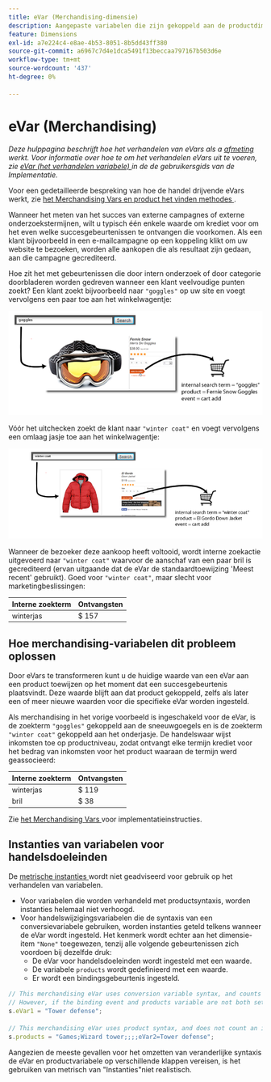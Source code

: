 ```yaml
---
title: eVar (Merchandising-dimensie)
description: Aangepaste variabelen die zijn gekoppeld aan de productdimensie.
feature: Dimensions
exl-id: a7e224c4-e8ae-4b53-8051-8b5dd43ff380
source-git-commit: a6967c7d4e1dca5491f13beccaa797167b503d6e
workflow-type: tm+mt
source-wordcount: '437'
ht-degree: 0%

---
```


# eVar (Merchandising)

*Deze hulppagina beschrijft hoe het verhandelen van eVars als a [ afmeting ](overview.md) werkt. Voor informatie over hoe te om het verhandelen eVars uit te voeren, zie [ eVar (het verhandelen variabele) ](/help/implement/vars/page-vars/evar-merchandising.md) in de de gebruikersgids van de Implementatie.*

Voor een gedetailleerde bespreking van hoe de handel drijvende eVars werkt, zie [ het Merchandising Vars en product het vinden methodes ](/help/admin/tools/manage-rs/edit-settings/conversion-var-admin/merchandising-evars.md).

Wanneer het meten van het succes van externe campagnes of externe onderzoekstermijnen, wilt u typisch één enkele waarde om krediet voor om het even welke succesgebeurtenissen te ontvangen die voorkomen. Als een klant bijvoorbeeld in een e-mailcampagne op een koppeling klikt om uw website te bezoeken, worden alle aankopen die als resultaat zijn gedaan, aan die campagne gecrediteerd.

Hoe zit het met gebeurtenissen die door intern onderzoek of door categorie doorbladeren worden gedreven wanneer een klant veelvoudige punten zoekt? Een klant zoekt bijvoorbeeld naar `"goggles"` op uw site en voegt vervolgens een paar toe aan het winkelwagentje:

![ Voorbeeld van Goggles ](assets/merch-example-goggles.png)

Vóór het uitchecken zoekt de klant naar `"winter coat"` en voegt vervolgens een omlaag jasje toe aan het winkelwagentje:

![ Voorbeeld van de Hoek ](assets/merch-example-coat.png)

Wanneer de bezoeker deze aankoop heeft voltooid, wordt interne zoekactie uitgevoerd naar `"winter coat"` waarvoor de aanschaf van een paar bril is gecrediteerd (ervan uitgaande dat de eVar de standaardtoewijzing &#39;Meest recent&#39; gebruikt). Goed voor `"winter coat"`, maar slecht voor marketingbeslissingen:

| Interne zoekterm | Ontvangsten |
|---|---|
| winterjas | $ 157 |

## Hoe merchandising-variabelen dit probleem oplossen

Door eVars te transformeren kunt u de huidige waarde van een eVar aan een product toewijzen op het moment dat een succesgebeurtenis plaatsvindt. Deze waarde blijft aan dat product gekoppeld, zelfs als later een of meer nieuwe waarden voor die specifieke eVar worden ingesteld.

Als merchandising in het vorige voorbeeld is ingeschakeld voor de eVar, is de zoekterm `"goggles"` gekoppeld aan de sneeuwgoegels en is de zoekterm `"winter coat"` gekoppeld aan het onderjasje. De handelswaar wijst inkomsten toe op productniveau, zodat ontvangt elke termijn krediet voor het bedrag van inkomsten voor het product waaraan de termijn werd geassocieerd:

| Interne zoekterm | Ontvangsten |
|---|---|
| winterjas | $ 119 |
| bril | $ 38 |

Zie [ het Merchandising Vars ](/help/implement/vars/page-vars/evar-merchandising.md) voor implementatieinstructies.

## Instanties van variabelen voor handelsdoeleinden

De [ metrische instanties ](../metrics/instances.md) wordt niet geadviseerd voor gebruik op het verhandelen van variabelen.

* Voor variabelen die worden verhandeld met productsyntaxis, worden instanties helemaal niet verhoogd.
* Voor handelswijzigingsvariabelen die de syntaxis van een conversievariabele gebruiken, worden instanties geteld telkens wanneer de eVar wordt ingesteld. Het kenmerk wordt echter aan het dimensie-item `"None"` toegewezen, tenzij alle volgende gebeurtenissen zich voordoen bij dezelfde druk:
   * De eVar voor handelsdoeleinden wordt ingesteld met een waarde.
   * De variabele `products` wordt gedefinieerd met een waarde.
   * Er wordt een bindingsgebeurtenis ingesteld.

```js
// This merchandising eVar uses conversion variable syntax, and counts an instance.
// However, if the binding event and products variable are not both set, the instance attributes to "None".
s.eVar1 = "Tower defense";

// This merchandising eVar uses product syntax, and does not count an instance.
s.products = "Games;Wizard tower;;;;eVar2=Tower defense";
```

Aangezien de meeste gevallen voor het omzetten van veranderlijke syntaxis de eVar en productvariabele op verschillende klappen vereisen, is het gebruiken van metrisch van &quot;Instanties&quot;niet realistisch.
